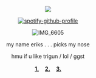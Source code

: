 <div align="center">

![](https://komarev.com/ghpvc/?username=7RIGUN&label=BOUNTY_$$&color=red&style=flat)

<div align="center">

[![spotify-github-profile](https://spotify-github-profile.kittinanx.com/api/view?uid=tildejohanne&cover_image=true&theme=novatorem&show_offline=true&background_color=121212&interchange=true&bar_color=53b14f&bar_color_cover=true)](https://github.com/kittinan/spotify-github-profile)

![IMG_6605](https://github.com/user-attachments/assets/c8c879ff-958c-4821-9be9-e1b6b87b35c8) 

my name eriks  . . . picks my nose

hmu if u like trigun / lol / ggst

<b> [1.](https://rentry.co/eriks-)ㅤ [2.](https://rentry.co/yasukayn) ㅤ[3.](https://pantheon.atabook.org)</b>
